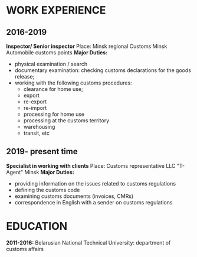 # WORK EXPERIENCE
## 2016-2019
**Inspector/ Senior inspector**
Place: Minsk regional Customs
Minsk
Automobile customs points 
**Major Duties:**
* physical examination / search
* documentary examination: checking customs declarations for the goods release;
* working with the following customs procedures:
  * clearance for home use;
  * export
  * re-export
  * re-import
  * processing for home use
  * processing at the customs territory
  * warehousing
  * transit, etc

## 2019- present time
**Specialist in working with clients** 
Place: Customs representative LLC "T-Agent"
Minsk
**Major Duties:**
* providing information on the issues related to customs regulations
* defining the customs code 
* examining customs documents (invoices, CMRs)
* correspondence in English with a sender  on customs regulations

# EDUCATION
**2011-2016:**
Belarusian National Technical University:
department of customs affairs
